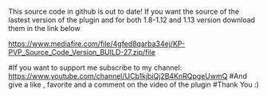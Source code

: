 This source code in github is out to date! If you want the source of the lastest version of the plugin and for both 1.8-1.12 and 1.13 version download them in the link below

https://www.mediafire.com/file/4gfed8qarba34ej/KP-PVP_Source_Code_Version_BUILD-27.zip/file


#If you want to support me subscribe to my channel: https://www.youtube.com/channel/UCb1kjbiQj2B4KnRQpgeUwmQ
#And give a like , favorite and a comment on the video of the plugin
#Thank You :)

